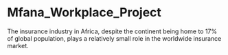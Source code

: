 # Mfana_Workplace_Project
The insurance industry in Africa, despite the continent being home to 17% of global population, plays a relatively small role in the worldwide insurance market.
